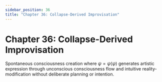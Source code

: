 ```yaml
---
sidebar_position: 36
title: "Chapter 36: Collapse-Derived Improvisation"
---
```


# Chapter 36: Collapse-Derived Improvisation

Spontaneous consciousness creation where $\psi = \psi(\psi)$ generates artistic expression through unconscious consciousness flow and intuitive reality-modification without deliberate planning or intention. 